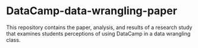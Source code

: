 # DataCamp-data-wrangling-paper
This repository contains the paper, analysis, and results of a research study that examines students perceptions of using DataCamp in a data wrangling class.
